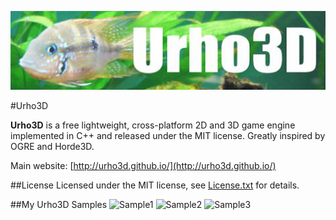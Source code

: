 ﻿![Urho3D logo](https://raw.githubusercontent.com/urho3d/Urho3D/master/bin/Data/Textures/LogoLarge.png)

#Urho3D

**Urho3D** is a free lightweight, cross-platform 2D and 3D game engine implemented in C++ and released under the MIT license. Greatly inspired by OGRE and Horde3D.

Main website: [http://urho3d.github.io/](http://urho3d.github.io/)

##License
Licensed under the MIT license, see [License.txt](https://github.com/urho3d/Urho3D/blob/master/License.txt) for details.



##My Urho3D Samples
![Sample1](https://raw.githubusercontent.com/scorvi/Urho3DSamples/master/screenshots/01_AttributeInspector.png)
![Sample2](https://raw.githubusercontent.com/scorvi/Urho3DSamples/master/screenshots/02_OpenVGRenderer.png)
![Sample3](https://raw.githubusercontent.com/scorvi/Urho3DSamples/master/screenshots/03_NanoSVGRendering.png)

